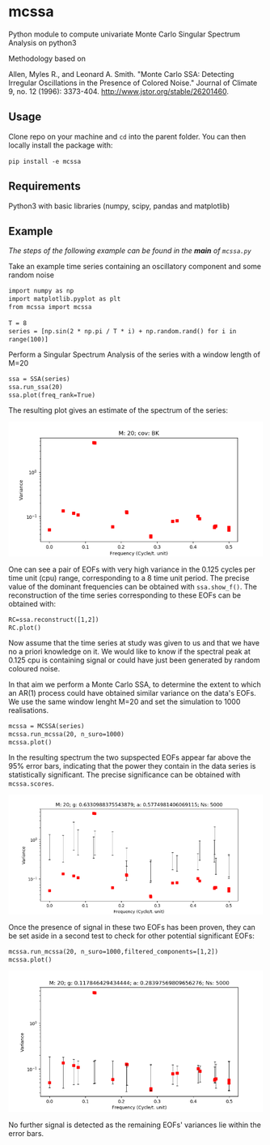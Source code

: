# mcssa

Python module to compute univariate Monte Carlo Singular Spectrum Analysis on python3

Methodology based on

Allen, Myles R., and Leonard A. Smith. "Monte Carlo SSA: Detecting Irregular
Oscillations in the Presence of Colored Noise."
Journal of Climate 9, no. 12 (1996): 3373-404.
http://www.jstor.org/stable/26201460.

## Usage

Clone repo on your machine and `cd` into the parent folder.
You can then locally install the package with:

`pip install -e mcssa`


## Requirements

Python3 with basic libraries (numpy, scipy, pandas and matplotlib)

## Example

_The steps of the following example can be found in the  __main__ of `mcssa.py`_

Take an example time series containing an oscillatory component and some
random noise

```Python3
import numpy as np
import matplotlib.pyplot as plt
from mcssa import mcssa

T = 8
series = [np.sin(2 * np.pi / T * i) + np.random.rand() for i in range(100)]
```
Perform a Singular Spectrum Analysis of the series with a window length of M=20

```Python3
ssa = SSA(series)
ssa.run_ssa(20)
ssa.plot(freq_rank=True)
```

The resulting plot gives an estimate of the spectrum of the series:

![](example/SSA.png)

One can see a pair of EOFs with very high variance in the 0.125 cycles per time unit (cpu)
range, corresponding to a 8 time unit period. The precise value of the dominant frequencies can be obtained
with ```ssa.show_f()```. The reconstruction of the time series
corresponding to these EOFs can be obtained with:

```python3
RC=ssa.reconstruct([1,2])
RC.plot()
```

Now assume that the time series at study was given to us and that we have no a priori
knowledge on it. We would like to know if the spectral peak at 0.125 cpu is containing signal
or could have just been generated by random coloured noise.

In that aim we perform a Monte Carlo SSA, to determine the extent to which an AR(1) process
could have obtained similar variance on the data's EOFs. We use the same window lenght M=20 and
set the simulation to 1000 realisations.


```Python3
mcssa = MCSSA(series)
mcssa.run_mcssa(20, n_suro=1000)
mcssa.plot()
```
In the resulting spectrum the two supspected EOFs appear far above the 95% error bars,
indicating that the power they contain in the data series is statistically significant.
The precise significance can be obtained with ```mcssa.scores```.

![](example/MCSSA0.png)

Once the presence of signal in these two EOFs has been proven, they can be set aside
in a second test to check for other potential significant EOFs:

```Python3
mcssa.run_mcssa(20, n_suro=1000,filtered_components=[1,2])
mcssa.plot()
```

![](example/MCSSA1.png)

No further signal is detected as the remaining EOFs' variances lie within the error bars. 
